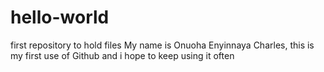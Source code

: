 # hello-world
first repository to hold files
My name is Onuoha Enyinnaya Charles, this is my first use of Github and i hope to keep using it often
